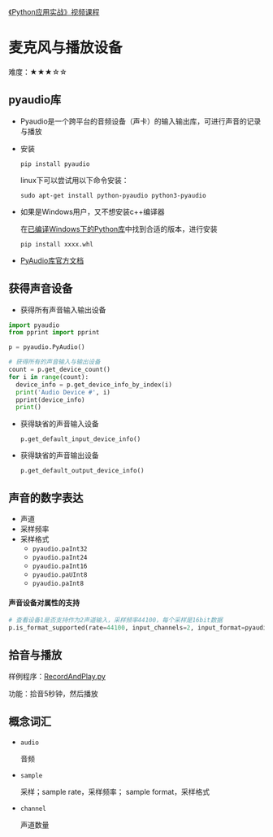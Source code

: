 [《Python应用实战》视频课程](https://study.163.com/course/courseMain.htm?courseId=1209533804&share=2&shareId=400000000624093)

# 麦克风与播放设备

难度：★★★☆☆

## pyaudio库

- Pyaudio是一个跨平台的音频设备（声卡）的输入输出库，可进行声音的记录与播放

- 安装

  `pip install pyaudio`

  linux下可以尝试用以下命令安装：
  
  `sudo apt-get install python-pyaudio python3-pyaudio`

- 如果是Windows用户，又不想安装c++编译器

  在[已编译Windows下的Python库](https://www.lfd.uci.edu/~gohlke/pythonlibs/#pyaudio)中找到合适的版本，进行安装

  `pip install xxxx.whl`

- [PyAudio库官方文档](https://people.csail.mit.edu/hubert/pyaudio/docs/)

## 获得声音设备

- 获得所有声音输入输出设备

```python
import pyaudio
from pprint import pprint 

p = pyaudio.PyAudio()

# 获得所有的声音输入与输出设备
count = p.get_device_count()
for i in range(count):
  device_info = p.get_device_info_by_index(i)
  print('Audio Device #', i)
  pprint(device_info)
  print()
```

- 获得缺省的声音输入设备

  `p.get_default_input_device_info()`

- 获得缺省的声音输出设备

  `p.get_default_output_device_info()`


## 声音的数字表达

- 声道
- 采样频率
- 采样格式
    - `pyaudio.paInt32`
    - `pyaudio.paInt24`
    - `pyaudio.paInt16`
    - `pyaudio.paUInt8`
    - `pyaudio.paInt8`

#### 声音设备对属性的支持
```python
# 查看设备1是否支持作为2声道输入，采样频率44100，每个采样是16bit数据
p.is_format_supported(rate=44100, input_channels=2, input_format=pyaudio.paInt16, input_device=1)
```

## 拾音与播放

样例程序：[RecordAndPlay.py](programs/RecordAndPlay.py)

功能：拾音5秒钟，然后播放

## 概念词汇

- `audio`

  音频

- `sample`

  采样；sample rate，采样频率； sample format，采样格式

- `channel`

  声道数量
